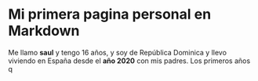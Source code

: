# Mi primera pagina personal en Markdown

Me llamo **saul** y tengo 16 años, y soy de República Dominica y llevo viviendo en España desde el **año 2020** con mis padres. Los primeros años q
